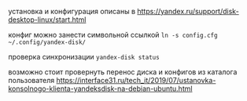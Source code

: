  установка и конфигурация описаны в https://yandex.ru/support/disk-desktop-linux/start.html
 
конфиг можно занести символьной ссылкой
`ln -s config.cfg ~/.config/yandex-disk/`

проверка синхронизации `yandex-disk status`

возможно стоит провернуть перенос диска и конфигов из каталога пользователя https://interface31.ru/tech_it/2019/07/ustanovka-konsolnogo-klienta-yandeksdisk-na-debian-ubuntu.html
